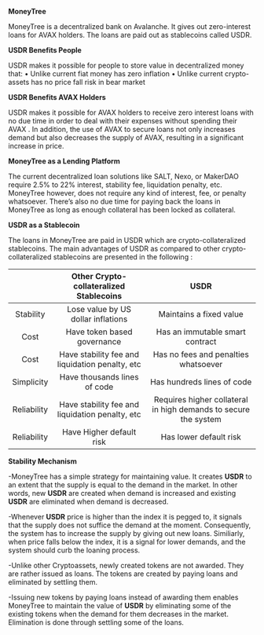 **MoneyTree**

MoneyTree is a decentralized bank on Avalanche. It gives out zero-interest loans for AVAX holders. The loans are paid out as stablecoins called USDR.

**USDR Benefits People**

USDR makes it possible for people to store value in decentralized money that:
•	Unlike current fiat money has zero inflation
•	Unlike current crypto-assets has no price fall risk in bear market

**USDR Benefits AVAX  Holders**

USDR makes it possible for AVAX  holders to receive zero interest loans with no due time in order to deal with their expenses without spending their AVAX .
In addition, the use of AVAX to secure loans not only increases demand but also decreases the supply of AVAX, resulting in a significant increase in price.

**MoneyTree as a Lending Platform**

The current decentralized loan solutions like SALT, Nexo, or MakerDAO require 2.5% to 22% interest, stability fee, liquidation penalty, etc. MoneyTree however, does not require any kind of interest, fee, or penalty whatsoever. There’s also no due time for paying back the loans in MoneyTree as long as enough collateral has been locked as collateral.

**USDR as a Stablecoin**

The loans in MoneyTree are paid in USDR which are crypto-collateralized stablecoins. 
The main advantages of USDR as compared to other crypto-collateralized stablecoins are presented in the following :

|               |   **Other Crypto-collateralized Stablecoins**   |                            **USDR**                             | 
|:-------------:|:-----------------------------------------------:|:---------------------------------------------------------------:|              
| Stability     | Lose value by US dollar inflations              | Maintains a fixed value                                         |
| Cost          | Have token based governance                     | Has an immutable smart contract                                 |
| Cost          | Have stability fee and liquidation penalty, etc | Has no fees and penalties whatsoever                            |
| Simplicity    | Have thousands lines of code                    | Has hundreds lines of code                                      |
| Reliability   | Have stability fee and liquidation penalty, etc | Requires higher collateral in high demands to secure the system |
| Reliability   | Have Higher default risk                        | Has lower default risk                                          |

**Stability Mechanism**

-MoneyTree has a simple strategy for maintaining value. It creates **USDR** to an extent that the supply is equal to the demand in the market. In other words, new **USDR** are created when demand is increased and existing **USDR** are eliminated when demand is decreased.

-Whenever **USDR** price is higher than the index it is pegged to, it signals that the supply does not suffice the demand at the moment. Consequently, the system has to increase the supply by giving out new loans. Similiarly, when price falls below the index, it is a signal for lower demands, and the system should curb the loaning process.

-Unlike other Cryptoassets, newly created tokens are not awarded. They are rather issued as loans. The tokens are created by paying loans and eliminated by settling them.

-Issuing new tokens by paying loans instead of awarding them enables MoneyTree to maintain the value of **USDR** by eliminating some of the existing tokens when the demand for them decreases in the market. Elimination is done through settling some of the loans.




